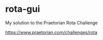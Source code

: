 # rota-gui
My solution to the Praetorian Rota Challenge

https://www.praetorian.com/challenges/rota
